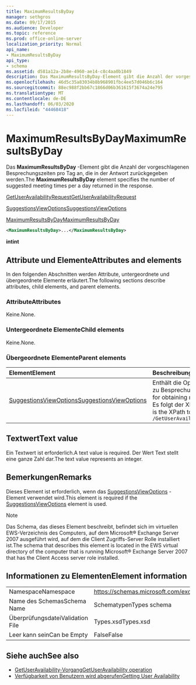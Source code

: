 ```yaml
---
title: MaximumResultsByDay
manager: sethgros
ms.date: 09/17/2015
ms.audience: Developer
ms.topic: reference
ms.prod: office-online-server
localization_priority: Normal
api_name:
- MaximumResultsByDay
api_type:
- schema
ms.assetid: d581a12a-2b8e-4960-ae14-c8c4aa0b1849
description: Das MaximumResultsByDay-Element gibt die Anzahl der vorgeschlagenen Besprechungszeiten pro Tag an, die in der Antwort zurückgegeben werden.
ms.openlocfilehash: 46d5c35a83034b8b968901fbc4ee57d046b6c164
ms.sourcegitcommit: 88ec988f2bb67c1866d06b361615f3674a24e795
ms.translationtype: MT
ms.contentlocale: de-DE
ms.lasthandoff: 06/03/2020
ms.locfileid: "44468418"
---
```

# <a name="maximumresultsbyday"></a><span data-ttu-id="7dd99-103">MaximumResultsByDay</span><span class="sxs-lookup"><span data-stu-id="7dd99-103">MaximumResultsByDay</span></span>

<span data-ttu-id="7dd99-104">Das **MaximumResultsByDay** -Element gibt die Anzahl der vorgeschlagenen Besprechungszeiten pro Tag an, die in der Antwort zurückgegeben werden.</span><span class="sxs-lookup"><span data-stu-id="7dd99-104">The **MaximumResultsByDay** element specifies the number of suggested meeting times per a day returned in the response.</span></span> 
  
[<span data-ttu-id="7dd99-105">GetUserAvailabilityRequest</span><span class="sxs-lookup"><span data-stu-id="7dd99-105">GetUserAvailabilityRequest</span></span>](getuseravailabilityrequest.md)
  
[<span data-ttu-id="7dd99-106">SuggestionsViewOptions</span><span class="sxs-lookup"><span data-stu-id="7dd99-106">SuggestionsViewOptions</span></span>](suggestionsviewoptions.md)
  
[<span data-ttu-id="7dd99-107">MaximumResultsByDay</span><span class="sxs-lookup"><span data-stu-id="7dd99-107">MaximumResultsByDay</span></span>](maximumresultsbyday.md)
  
```xml
<MaximumResultsByDay>...</MaximumResultsByDay>
```

<span data-ttu-id="7dd99-108">**int**</span><span class="sxs-lookup"><span data-stu-id="7dd99-108">**int**</span></span>

## <a name="attributes-and-elements"></a><span data-ttu-id="7dd99-109">Attribute und Elemente</span><span class="sxs-lookup"><span data-stu-id="7dd99-109">Attributes and elements</span></span>

<span data-ttu-id="7dd99-110">In den folgenden Abschnitten werden Attribute, untergeordnete und übergeordnete Elemente erläutert.</span><span class="sxs-lookup"><span data-stu-id="7dd99-110">The following sections describe attributes, child elements, and parent elements.</span></span>
  
### <a name="attributes"></a><span data-ttu-id="7dd99-111">Attribute</span><span class="sxs-lookup"><span data-stu-id="7dd99-111">Attributes</span></span>

<span data-ttu-id="7dd99-112">Keine.</span><span class="sxs-lookup"><span data-stu-id="7dd99-112">None.</span></span>
  
### <a name="child-elements"></a><span data-ttu-id="7dd99-113">Untergeordnete Elemente</span><span class="sxs-lookup"><span data-stu-id="7dd99-113">Child elements</span></span>

<span data-ttu-id="7dd99-114">Keine.</span><span class="sxs-lookup"><span data-stu-id="7dd99-114">None.</span></span>
  
### <a name="parent-elements"></a><span data-ttu-id="7dd99-115">Übergeordnete Elemente</span><span class="sxs-lookup"><span data-stu-id="7dd99-115">Parent elements</span></span>

|<span data-ttu-id="7dd99-116">**Element**</span><span class="sxs-lookup"><span data-stu-id="7dd99-116">**Element**</span></span>|<span data-ttu-id="7dd99-117">**Beschreibung**</span><span class="sxs-lookup"><span data-stu-id="7dd99-117">**Description**</span></span>|
|:-----|:-----|
|[<span data-ttu-id="7dd99-118">SuggestionsViewOptions</span><span class="sxs-lookup"><span data-stu-id="7dd99-118">SuggestionsViewOptions</span></span>](suggestionsviewoptions.md) <br/> |<span data-ttu-id="7dd99-119">Enthält die Optionen zum Abrufen von Informationen zu Besprechungs Vorschlägen.</span><span class="sxs-lookup"><span data-stu-id="7dd99-119">Contains the options for obtaining meeting suggestion information.</span></span>  <br/> <span data-ttu-id="7dd99-120">Es folgt der XPath für dieses Element:</span><span class="sxs-lookup"><span data-stu-id="7dd99-120">The following is the XPath to this element:</span></span>  <br/>  `/GetUserAvailabilityRequest/SuggestionViewOptions` <br/> |
   
## <a name="text-value"></a><span data-ttu-id="7dd99-121">Textwert</span><span class="sxs-lookup"><span data-stu-id="7dd99-121">Text value</span></span>

<span data-ttu-id="7dd99-122">Ein Textwert ist erforderlich.</span><span class="sxs-lookup"><span data-stu-id="7dd99-122">A text value is required.</span></span> <span data-ttu-id="7dd99-123">Der Wert Text stellt eine ganze Zahl dar.</span><span class="sxs-lookup"><span data-stu-id="7dd99-123">The text value represents an integer.</span></span>
  
## <a name="remarks"></a><span data-ttu-id="7dd99-124">Bemerkungen</span><span class="sxs-lookup"><span data-stu-id="7dd99-124">Remarks</span></span>

<span data-ttu-id="7dd99-125">Dieses Element ist erforderlich, wenn das [SuggestionsViewOptions](suggestionsviewoptions.md) -Element verwendet wird.</span><span class="sxs-lookup"><span data-stu-id="7dd99-125">This element is required if the [SuggestionsViewOptions](suggestionsviewoptions.md) element is used.</span></span> 
  
> [!NOTE]
> <span data-ttu-id="7dd99-126">Das Schema, das dieses Element beschreibt, befindet sich im virtuellen EWS-Verzeichnis des Computers, auf dem Microsoft® Exchange Server 2007 ausgeführt wird, auf dem die Client Zugriffs-Server Rolle installiert ist.</span><span class="sxs-lookup"><span data-stu-id="7dd99-126">The schema that describes this element is located in the EWS virtual directory of the computer that is running Microsoft® Exchange Server 2007 that has the Client Access server role installed.</span></span> 
  
## <a name="element-information"></a><span data-ttu-id="7dd99-127">Informationen zu Elementen</span><span class="sxs-lookup"><span data-stu-id="7dd99-127">Element information</span></span>

|||
|:-----|:-----|
|<span data-ttu-id="7dd99-128">Namespace</span><span class="sxs-lookup"><span data-stu-id="7dd99-128">Namespace</span></span>  <br/> |https://schemas.microsoft.com/exchange/services/2006/types  <br/> |
|<span data-ttu-id="7dd99-129">Name des Schemas</span><span class="sxs-lookup"><span data-stu-id="7dd99-129">Schema Name</span></span>  <br/> |<span data-ttu-id="7dd99-130">Schematypen</span><span class="sxs-lookup"><span data-stu-id="7dd99-130">Types schema</span></span>  <br/> |
|<span data-ttu-id="7dd99-131">Überprüfungsdatei</span><span class="sxs-lookup"><span data-stu-id="7dd99-131">Validation File</span></span>  <br/> |<span data-ttu-id="7dd99-132">Types.xsd</span><span class="sxs-lookup"><span data-stu-id="7dd99-132">Types.xsd</span></span>  <br/> |
|<span data-ttu-id="7dd99-133">Leer kann sein</span><span class="sxs-lookup"><span data-stu-id="7dd99-133">Can be Empty</span></span>  <br/> |<span data-ttu-id="7dd99-134">False</span><span class="sxs-lookup"><span data-stu-id="7dd99-134">False</span></span>  <br/> |
   
## <a name="see-also"></a><span data-ttu-id="7dd99-135">Siehe auch</span><span class="sxs-lookup"><span data-stu-id="7dd99-135">See also</span></span>

- [<span data-ttu-id="7dd99-136">GetUserAvailability-Vorgang</span><span class="sxs-lookup"><span data-stu-id="7dd99-136">GetUserAvailability operation</span></span>](getuseravailability-operation.md)
- [<span data-ttu-id="7dd99-137">Verfügbarkeit von Benutzern wird abgerufen</span><span class="sxs-lookup"><span data-stu-id="7dd99-137">Getting User Availability</span></span>](https://msdn.microsoft.com/library/d4133fcb-9b0f-4e6b-aadf-a389da83516a%28Office.15%29.aspx)


